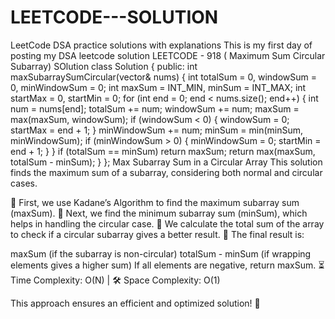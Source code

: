 # LEETCODE---SOLUTION
LeetCode DSA practice solutions with explanations
This is my first day of posting my DSA leetcode solution 
LEETCODE - 918 ( Maximum Sum Circular Subarray)
SOlution
class Solution {
public:
    int maxSubarraySumCircular(vector<int>& nums) {
        int totalSum = 0, windowSum = 0, minWindowSum = 0;
        int maxSum = INT_MIN, minSum = INT_MAX;
        int startMax = 0, startMin = 0;
        for (int end = 0; end < nums.size(); end++) {
            int num = nums[end];
            totalSum += num;
            windowSum += num;
            maxSum = max(maxSum, windowSum);
            if (windowSum < 0) {
                windowSum = 0;
                startMax = end + 1;
            }
            minWindowSum += num;
            minSum = min(minSum, minWindowSum);
            if (minWindowSum > 0) {
                minWindowSum = 0;
                startMin = end + 1;
            }
        }
        if (totalSum == minSum) return maxSum;
        return max(maxSum, totalSum - minSum);
    }
};
Max Subarray Sum in a Circular Array
This solution finds the maximum sum of a subarray, considering both normal and circular cases.

🔹 First, we use Kadane’s Algorithm to find the maximum subarray sum (maxSum).
🔹 Next, we find the minimum subarray sum (minSum), which helps in handling the circular case.
🔹 We calculate the total sum of the array to check if a circular subarray gives a better result.
🔹 The final result is:

maxSum (if the subarray is non-circular)
totalSum - minSum (if wrapping elements gives a higher sum)
If all elements are negative, return maxSum.
⏳ Time Complexity: O(N) | 🛠 Space Complexity: O(1)

This approach ensures an efficient and optimized solution! 🚀
